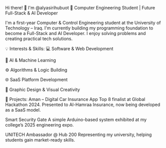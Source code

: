 Hi there! 👋 I'm @alyasirihubuot
🚀 Computer Engineering Student | Future Full-Stack & AI Developer

I'm a first-year Computer & Control Engineering student at the University of Technology – Iraq. I'm currently building my programming foundation to become a Full-Stack and AI Developer. I enjoy solving problems and creating practical tech solutions.

💡 Interests & Skills:
💻 Software & Web Development

🤖 AI & Machine Learning

⚙️ Algorithms & Logic Building

🌐 SaaS Platform Development

🎨 Graphic Design & Visual Creativity

🌟 Projects:
Aman – Digital Car Insurance App
Top 8 finalist at Global Hackathon 2024. Presented to Al-Hamraa Insurance, now being developed as a SaaS model.

Smart Security Gate
A simple Arduino-based system exhibited at my college’s 2025 engineering expo.

UNITECH Ambassador @ Hub 200
Representing my university, helping students gain market-ready skills.

